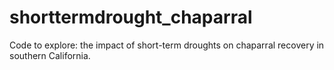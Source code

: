# shorttermdrought_chaparral
Code to explore: the impact of short-term droughts on chaparral recovery in southern California. 
